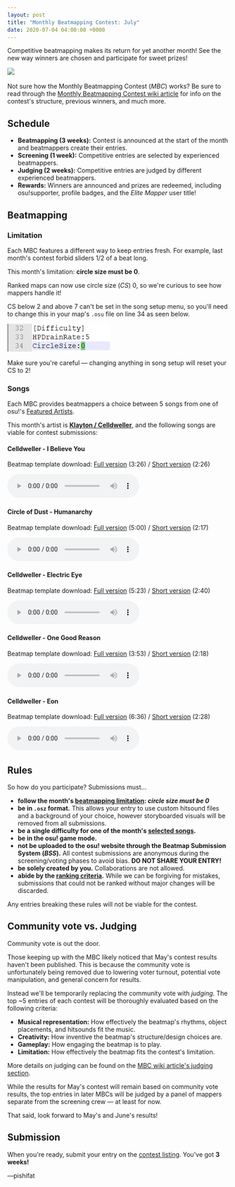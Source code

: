 ```yaml
---
layout: post
title: "Monthly Beatmapping Contest: July"
date: 2020-07-04 04:00:00 +0000
---
```


Competitive beatmapping makes its return for yet another month! See the new way winners are chosen and participate for sweet prizes!

![](/wiki/shared/news/banners/monthly-beatmapping-contest.png)

Not sure how the Monthly Beatmapping Contest (*MBC*) works? Be sure to read through the [Monthly Beatmapping Contest wiki article](/wiki/Contests/Monthly_Beatmapping_Contest) for info on the contest's structure, previous winners, and much more.

## Schedule

- **Beatmapping (3 weeks):** Contest is announced at the start of the month and beatmappers create their entries.
- **Screening (1 week):** Competitive entries are selected by experienced beatmappers.
- **Judging (2 weeks):** Competitive entries are judged by different experienced beatmappers.
- **Rewards:** Winners are announced and prizes are redeemed, including osu!supporter, profile badges, and the *Elite Mapper* user title!

## Beatmapping

### <a id="limitation"></a>Limitation

Each MBC features a different way to keep entries fresh. For example, last month's contest forbid sliders 1/2 of a beat long.

This month's limitation: **circle size must be 0**.

Ranked maps can now use circle size (*CS*) 0, so we're curious to see how mappers handle it!

CS below 2 and above 7 can't be set in the song setup menu, so you'll need to change this in your map's `.osu` file on line 34 as seen below.

![circle size notepad](/wiki/shared/news/2020-07-04-monthly-beatmapping-contest-july/circle-size-notepad.png)

Make sure you're careful — changing anything in song setup will reset your CS to 2!

### <a id="songs"></a>Songs

Each MBC provides beatmappers a choice between 5 songs from one of osu!'s [Featured Artists](https://osu.ppy.sh/beatmaps/artists).

This month's artist is [**Klayton / Celldweller**](https://osu.ppy.sh/beatmaps/artists/56), and the following songs are viable for contest submissions:

#### Celldweller - I Believe You

Beatmap template download: [Full version](https://assets.ppy.sh/artists/56/osz/Celldweller%20-%20I%20Believe%20You.osz) (3:26) / [Short version](https://assets.ppy.sh/contests/108/osz/Celldweller%20-%20I%20Believe%20You.osz) (2:26)

<audio controls>
    <source src="https://assets.ppy.sh/artists/56/previews/1626.mp3" type="audio/mpeg">
</audio>

#### Circle of Dust - Humanarchy

Beatmap template download: [Full version](https://assets.ppy.sh/artists/56/osz/Circle%20of%20Dust%20-%20Humanarchy.osz) (5:00) / [Short version](https://assets.ppy.sh/contests/108/osz/Circle%20of%20Dust%20-%20Humanarchy.osz) (2:17)

<audio controls>
    <source src="https://assets.ppy.sh/artists/56/previews/1639.mp3" type="audio/mpeg">
</audio>

#### Celldweller - Electric Eye

Beatmap template download: [Full version](https://assets.ppy.sh/artists/56/osz/Celldweller%20-%20Electric%20Eye.osz) (5:23) / [Short version](https://assets.ppy.sh/contests/108/osz/Celldweller%20-%20Electric%20Eye.osz) (2:40)

<audio controls>
    <source src="https://assets.ppy.sh/artists/56/previews/1621.mp3" type="audio/mpeg">
</audio>

#### Celldweller - One Good Reason

Beatmap template download: [Full version](https://assets.ppy.sh/artists/56/osz/Celldweller%20-%20One%20Good%20Reason.osz) (3:53) / [Short version](https://assets.ppy.sh/contests/108/osz/Celldweller%20-%20One%20Good%20Reason.osz) (2:18)

<audio controls>
    <source src="https://assets.ppy.sh/artists/56/previews/1631.mp3" type="audio/mpeg">
</audio>

#### Celldweller - Eon

Beatmap template download: [Full version](https://assets.ppy.sh/artists/56/osz/Celldweller%20-%20Eon.osz) (6:36) / [Short version](https://assets.ppy.sh/contests/108/osz/Celldweller%20-%20Eon.osz) (2:28)

<audio controls>
    <source src="https://assets.ppy.sh/artists/56/previews/1623.mp3" type="audio/mpeg">
</audio>

## Rules

So how do you participate? Submissions must...

- **follow the month's [beatmapping limitation](#limitation): *circle size must be 0***
- **be in `.osz` format.** This allows your entry to use custom hitsound files and a background of your choice, however storyboarded visuals will be removed from all submissions.
- **be a single difficulty for one of the month's [selected songs](#songs).**
- **be in the osu! game mode.**
- **not be uploaded to the osu! website through the Beatmap Submission System (*BSS*).** All contest submissions are anonymous during the screening/voting phases to avoid bias. **DO NOT SHARE YOUR ENTRY!**
- **be solely created by you.** Collaborations are not allowed.
- **abide by the [ranking criteria](/wiki/Ranking_Criteria).** While we can be forgiving for mistakes, submissions that could not be ranked without major changes will be discarded.

Any entries breaking these rules will not be viable for the contest.

## Community vote vs. Judging

Community vote is out the door.

Those keeping up with the MBC likely noticed that May's contest results haven't been published. This is because the community vote is unfortunately being removed due to lowering voter turnout, potential vote manipulation, and general concern for results.

Instead we'll be temporarily replacing the community vote with *judging*. The top ~5 entries of each contest will be thoroughly evaluated based on the following criteria:

- **Musical representation:** How effectively the beatmap's rhythms, object placements, and hitsounds fit the music.
- **Creativity:** How inventive the beatmap's structure/design choices are.
- **Gameplay:** How engaging the beatmap is to play.
- **Limitation:** How effectively the beatmap fits the contest's limitation.

More details on judging can be found on the [MBC wiki article's judging section](/wiki/Contests/Monthly_Beatmapping_Contest#judging).

While the results for May's contest will remain based on community vote results, the top entries in later MBCs will be judged by a panel of mappers separate from the screening crew — at least for now.

That said, look forward to May's and June's results!

## Submission

When you're ready, submit your entry on the [contest listing](https://osu.ppy.sh/community/contests/108). You've got **3 weeks!**

—pishifat
